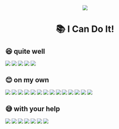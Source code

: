 <div>
    <div align=center>
        <img src="https://capsule-render.vercel.app/api?type=waving&color=auto&height=200&section=header&text=👨‍💻 Wellcome&fontSize=90" />
    </div>
    <div align=center>
        <h1>📚 I Can Do It!</h1>
    </div>
    <div>
        <span>
            <h2>😆 quite well</h2>
            <img src="https://img.shields.io/badge/java-00C4CC?style=for-the-badge&logoColor=white">
            <img src="https://img.shields.io/badge/mysql-4479A1?style=for-the-badge&logo=mysql&logoColor=white">
            <img
                src="https://img.shields.io/badge/springboot-6DB33F?style=for-the-badge&logo=springboot&logoColor=white">
            <img src="https://img.shields.io/badge/jpa-00C4CC?style=for-the-badge&logoColor=white">
            <img src="https://img.shields.io/badge/linux-FCC624?style=for-the-badge&logo=linux&logoColor=black">
        </span>
        <span>
            <h2>😊 on my own</h2>
            <img src="https://img.shields.io/badge/c++-00599C?style=for-the-badge&logo=c%2B%2B&logoColor=white">
            <img src="https://img.shields.io/badge/redis-DC382D?style=for-the-badge&logo=redis&logoColor=white">
            <img src="https://img.shields.io/badge/ec2-232F3E?style=for-the-badge&logo=amazonec2&logoColor=white">
            <img src="https://img.shields.io/badge/s3-1572B6?style=for-the-badge&logo=amazons3&logoColor=white">
            <img src="https://img.shields.io/badge/docker-2496ED?style=for-the-badge&logo=docker&logoColor=white">
            <img src="https://img.shields.io/badge/nginx-009639?style=for-the-badge&logo=nginx&logoColor=white">
            <img src="https://img.shields.io/badge/jira-0052CC?style=for-the-badge&logo=jira&logoColor=white"> <img
                src="https://img.shields.io/badge/jenkins-D24939?style=for-the-badge&logo=jenkins&logoColor=white">
            <img src="https://img.shields.io/badge/Oauth2-6DB33F?style=for-the-badge&logoColor=white"> <img
                src="https://img.shields.io/badge/jwt-6DB33F?style=for-the-badge&logoColor=white"> <img
                src="https://img.shields.io/badge/spring security-6DB33F?style=for-the-badge&logo=spring security&logoColor=white">
            <img src="https://img.shields.io/badge/notion-000000?style=for-the-badge&logo=notion&logoColor=white">
            <img src="https://img.shields.io/badge/git-F05032?style=for-the-badge&logo=git&logoColor=white"> <img
                src="https://img.shields.io/badge/canva-00C4CC?style=for-the-badge&logo=canva&logoColor=white">
        </span>
        <span>
            <h2>😅 with your help</h2> <img
                src="https://img.shields.io/badge/c-A8B9CC?style=for-the-badge&logo=c&logoColor=black"> <img
                src="https://img.shields.io/badge/html5-E34F26?style=for-the-badge&logo=html5&logoColor=white"> <img
                src="https://img.shields.io/badge/css-1572B6?style=for-the-badge&logo=css3&logoColor=white"> <img
                src="https://img.shields.io/badge/javascript-F7DF1E?style=for-the-badge&logo=javascript&logoColor=black">
            <img src="https://img.shields.io/badge/vue.js-4FC08D?style=for-the-badge&logo=vue.js&logoColor=white">
            <img src="https://img.shields.io/badge/figma-F24E1E?style=for-the-badge&logo=figma&logoColor=white">
            <img src="https://img.shields.io/badge/mybatis-000000?style=for-the-badge&logoColor=white">
        </span>
    </div>
</div>
